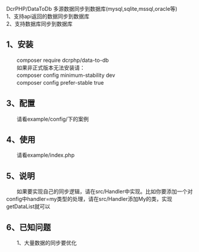 DcrPHP/DataToDb 
多源数据同步到数据库(mysql,sqlite,mssql,oracle等)  
1、支持api返回的数据同步到数据库  
2、支持数据库同步到数据库  

## 1、安装
　　composer require dcrphp/data-to-db  
　　如果非正式版本无法安装请：  
　　composer config minimum-stability dev  
　　composer config prefer-stable true  

## 3、配置
　　请看example/config/下的案例

## 4、使用
　　请看example/index.php    
    
## 5、说明
　　如果要实现自己的同步逻辑，请在src/Handler中实现。比如你要添加一个对config中handler=my类型的处理，请在src/Handler添加My的类，实现getDataList就可以

## 6、已知问题
　　1、大量数据的同步要优化